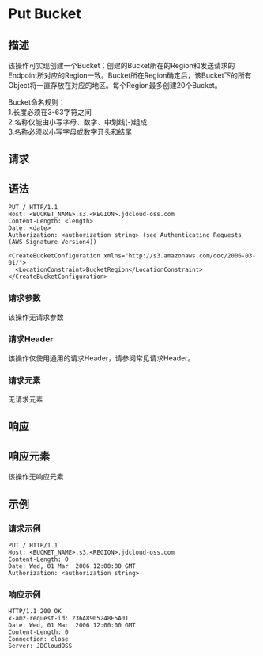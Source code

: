 # Put Bucket

## 描述
该操作可实现创建一个Bucket；创建的Bucket所在的Region和发送请求的Endpoint所对应的Region一致。Bucket所在Region确定后，该Bucket下的所有Object将一直存放在对应的地区。每个Region最多创建20个Bucket。

Bucket命名规则：<br>
1.长度必须在3-63字符之间<br>
2.名称仅能由小写字母、数字、中划线(-)组成<br>
3.名称必须以小写字母或数字开头和结尾<br>

## 请求

## 语法
```HTTP
PUT / HTTP/1.1
Host: <BUCKET_NAME>.s3.<REGION>.jdcloud-oss.com
Content-Length: <length>
Date: <date>
Authorization: <authorization string> (see Authenticating Requests (AWS Signature Version4))

<CreateBucketConfiguration xmlns="http://s3.amazonaws.com/doc/2006-03-01/"> 
  <LocationConstraint>BucketRegion</LocationConstraint> 
</CreateBucketConfiguration>
```
### 请求参数
该操作无请求参数

### 请求Header
该操作仅使用通用的请求Header，请参阅常见请求Header。

### 请求元素
无请求元素

## 响应

## 响应元素
该操作无响应元素

## 示例

### 请求示例
```HTTP
PUT / HTTP/1.1
Host: <BUCKET_NAME>.s3.<REGION>.jdcloud-oss.com
Content-Length: 0
Date: Wed, 01 Mar  2006 12:00:00 GMT
Authorization: <authorization string>
```
### 响应示例
```HTTP
HTTP/1.1 200 OK
x-amz-request-id: 236A8905248E5A01
Date: Wed, 01 Mar  2006 12:00:00 GMT
Content-Length: 0
Connection: close
Server: JDCloudOSS
```
